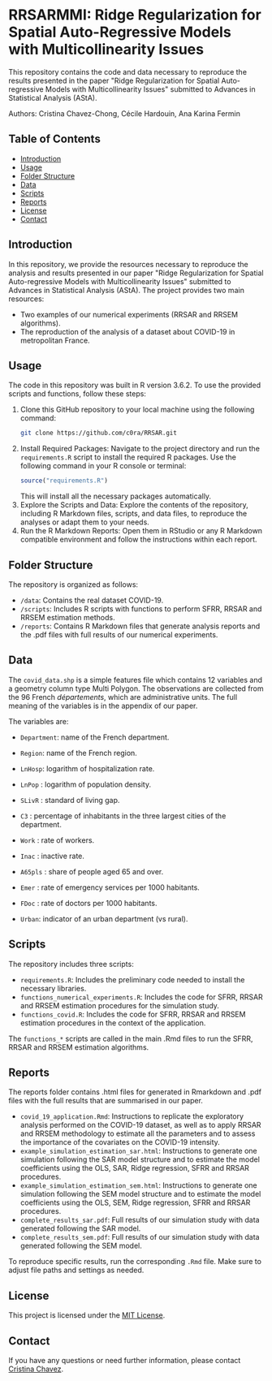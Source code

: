 # RRSARMMI: Ridge Regularization for Spatial Auto-Regressive Models with Multicollinearity Issues

This repository contains the code and data necessary to reproduce the results presented in the paper "Ridge Regularization for Spatial Auto-regressive Models with Multicollinearity Issues" submitted to Advances in Statistical Analysis (AStA). 

Authors: Cristina Chavez-Chong, Cécile Hardouin, Ana Karina Fermin

## Table of Contents

- [Introduction](#introduction)
- [Usage](#usage)
- [Folder Structure](#folder-structure)
- [Data](#data)
- [Scripts](#scripts)
- [Reports](#reports)
- [License](#license)
- [Contact](#contact)

## Introduction

In this repository, we provide the resources necessary to reproduce the analysis and results presented in our paper "Ridge Regularization for Spatial Auto-regressive Models with Multicollinearity Issues" submitted to Advances in Statistical Analysis (AStA). The project provides two main resources:

- Two examples of our numerical experiments (RRSAR and RRSEM algorithms).
- The reproduction of the analysis of a dataset about COVID-19 in metropolitan France.

## Usage

The code in this repository was built in R version 3.6.2.  To use the provided scripts and functions, follow these steps:

1. Clone this GitHub repository to your local machine using the following command:
   ```bash
   git clone https://github.com/c0ra/RRSAR.git
   ```
2. Install Required Packages:
Navigate to the project directory and run the `requirements.R` script to install the required R packages. Use the following command in your R console or terminal:
   ```R
   source("requirements.R")
   ```
   This will install all the necessary packages automatically.
3. Explore the Scripts and Data:
Explore the contents of the repository, including R Markdown files, scripts, and data files, to reproduce the analyses or adapt them to your needs.
4. Run the R Markdown Reports:
Open them in RStudio or any R Markdown compatible environment and follow the instructions within each report.

## Folder Structure

The repository is organized as follows:

- `/data`: Contains the real dataset COVID-19.
- `/scripts`: Includes R scripts with functions to perform SFRR, RRSAR and RRSEM estimation methods.
- `/reports`: Contains R Markdown files that generate analysis reports and the .pdf files with full results of our numerical experiments.

## Data

The  `covid_data.shp` is a simple features file which contains 12 variables and a geometry column type Multi Polygon. The observations are collected from the 96 French *départements*, which are administrative units. The full meaning of the variables is in the appendix of our paper.

The variables are:

* `Department`: name of the French department.

* `Region`: name of the French region.

* `LnHosp`: logarithm of hospitalization rate.

* `LnPop` : logarithm of population density.

* `SLivR` : standard of living gap.

* `C3` : percentage of inhabitants in the three largest cities of the department.

* `Work` : rate of workers.

* `Inac` : inactive rate.

* `A65pls` : share of people aged 65 and over.

* `Emer` : rate of emergency services per 1000 habitants.

* `FDoc` : rate of doctors per 1000 habitants.

* `Urban`: indicator of an urban department (vs rural).

## Scripts

The repository includes three scripts:

- `requirements.R`: Includes the preliminary code needed to install the necessary libraries.
- `functions_numerical_experiments.R`: Includes the code for SFRR, RRSAR and RRSEM estimation procedures for the simulation study.
- `functions_covid.R`: Includes the code for SFRR, RRSAR and RRSEM estimation procedures in the context of the application.

The `functions_*` scripts are called in the main .Rmd files to run the SFRR, RRSAR and RRSEM estimation algorithms.

## Reports

The reports folder contains .html files for generated in Rmarkdown and .pdf files with the full results that are summarised in our paper. 

- `covid_19_application.Rmd`: Instructions to replicate the exploratory analysis performed on the COVID-19 dataset, as well as to apply RRSAR and RRSEM methodology to estimate all the parameters and to assess the importance of the covariates on the COVID-19 intensity.
- `example_simulation_estimation_sar.html`: Instructions to generate one simulation following the SAR model structure and to estimate the model coefficients using the OLS, SAR, Ridge regression, SFRR and RRSAR procedures.
- `example_simulation_estimation_sem.html`: Instructions to generate one simulation following the SEM model structure and to estimate the model coefficients using the OLS, SEM, Ridge regression, SFRR and RRSAR procedures.
- `complete_results_sar.pdf`: Full results of our simulation study with data generated following the SAR model.
- `complete_results_sem.pdf`: Full results of our simulation study with data generated following the SEM model.

To reproduce specific results, run the corresponding `.Rmd` file. Make sure to adjust file paths and settings as needed.

## License

This project is licensed under the [MIT License](LICENSE).

## Contact

If you have any questions or need further information, please contact [Cristina Chavez](mailto:cristi0929@gmail.com).
